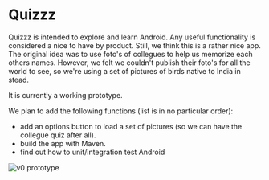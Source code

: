 Quizzz
=====
Quizzz is intended to explore and learn Android. Any useful functionality is considered a nice to have by product. Still, we think this is a rather nice app. The original idea was to use foto's of collegues to help us memorize each others names. However, we felt we couldn't publish their foto's for all the world to see, so we're using a set of pictures of birds native to India in stead. 

It is currently a working prototype.

We plan to add the following functions (list is in no particular order):
- add an options button to load a set of pictures (so we can have the collegue quiz after all).
- build the app with Maven.
- find out how to unit/integration test Android 

![v0 prototype](https://github.com/xebia/faces/raw/master/faces/doc/v0/question.png)
